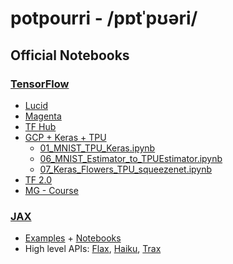 # potpourri - /pɒtˈpʊəri/

## Official Notebooks

### [TensorFlow](https://github.com/tensorflow/tensorflow)
  - [Lucid](https://github.com/tensorflow/lucid/tree/master/notebooks)
  - [Magenta](https://github.com/tensorflow/magenta-demos/tree/master/jupyter-notebooks)
  - [TF Hub](https://github.com/tensorflow/hub/tree/master/examples/colab)
  - [GCP + Keras + TPU](https://github.com/GoogleCloudPlatform/training-data-analyst/tree/master/courses/fast-and-lean-data-science)
    - [01_MNIST_TPU_Keras.ipynb](https://colab.research.google.com/github/GoogleCloudPlatform/training-data-analyst/blob/master/courses/fast-and-lean-data-science/01_MNIST_TPU_Keras.ipynb)
    - [06_MNIST_Estimator_to_TPUEstimator.ipynb](https://colab.research.google.com/github/GoogleCloudPlatform/training-data-analyst/blob/master/courses/fast-and-lean-data-science/06_MNIST_Estimator_to_TPUEstimator.ipynb)
    - [07_Keras_Flowers_TPU_squeezenet.ipynb](https://colab.research.google.com/github/GoogleCloudPlatform/training-data-analyst/blob/master/courses/fast-and-lean-data-science/07_Keras_Flowers_TPU_squeezenet.ipynb)
  - [TF 2.0](https://github.com/tensorflow/docs/tree/master/site/en/guide)
  - [MG - Course](https://github.com/GoogleCloudPlatform/training-data-analyst/tree/master/courses/fast-and-lean-data-science)

### [JAX](https://github.com/google/jax)
  - [Examples](https://github.com/google/jax/tree/master/examples) + [Notebooks](https://github.com/google/jax/tree/master/docs/notebooks)
  - High level APIs: [Flax](https://github.com/google/flax), [Haiku](https://github.com/deepmind/dm-haiku), [Trax](https://github.com/google/trax)